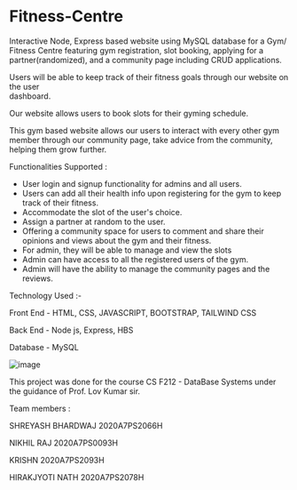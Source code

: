 # Fitness-Centre
Interactive Node, Express based website using MySQL database for a Gym/ Fitness Centre featuring gym registration, slot booking, applying for a partner(randomized), and a community page including CRUD applications. 


Users will be able to keep track of their fitness goals through our website on the user                                                                                 
dashboard.

Our website allows users to book slots for their gyming schedule.

This gym based website allows our users to interact with every other gym member 
through our community page, take advice from the community, helping them grow 
further.

Functionalities Supported :

- User login and signup functionality for admins and all users.
- Users can add all their health info upon registering for the gym to keep track of their fitness.
-  Accommodate the slot of the user's choice.
-  Assign a partner at random to the user.
- Offering a community space for users to comment and share their opinions and views  about the gym and their fitness.
- For admin, they will be able to manage and view the slots 
- Admin can have access to all  the registered users of the gym.
- Admin will have the ability to manage the community pages and the reviews. 


Technology Used :-

Front End - HTML, CSS, JAVASCRIPT, BOOTSTRAP, TAILWIND CSS
 
Back End - Node js, Express, HBS

Database - MySQL



![image](https://user-images.githubusercontent.com/29221347/165028818-9072274b-80a1-4c6b-aa4c-87898a6c8dc3.png)



This project was done for the course CS F212 - DataBase Systems under the guidance of Prof. Lov Kumar sir.  

Team members :

SHREYASH BHARDWAJ 	2020A7PS2066H
	
NIKHIL RAJ   			  2020A7PS0093H

KRISHN   		        2020A7PS2093H

HIRAKJYOTI NATH   	2020A7PS2078H

